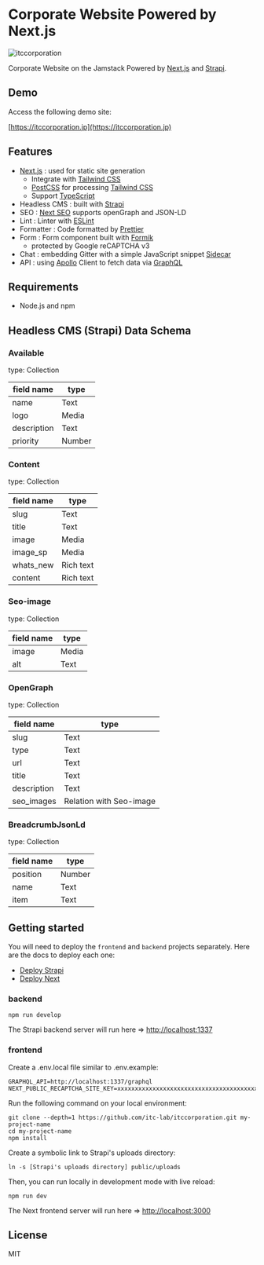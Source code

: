 # Corporate Website Powered by Next.js

![itccorporation](https://user-images.githubusercontent.com/76575923/124353217-2adbd600-dc40-11eb-9cd0-3d346b1c5ae4.jpg)

Corporate Website on the Jamstack Powered by [Next.js](https://nextjs.org) and [Strapi](https://strapi.io/).

## Demo

Access the following demo site:

[https://itccorporation.jp](https://itccorporation.jp)

## Features

- [Next.js](https://nextjs.org) : used for static site generation
  - Integrate with [Tailwind CSS](https://tailwindcss.com)
  - [PostCSS](https://postcss.org) for processing [Tailwind CSS](https://tailwindcss.com)
  - Support [TypeScript](https://www.typescriptlang.org)
- Headless CMS : built with [Strapi](https://strapi.io/)
- SEO : [Next SEO](https://github.com/garmeeh/next-seo) supports openGraph and JSON-LD
- Lint : Linter with [ESLint](https://eslint.org)
- Formatter : Code formatted by [Prettier](https://prettier.io)
- Form : Form component built with [Formik](https://formik.org/)
  - protected by Google reCAPTCHA v3
- Chat : embedding Gitter with a simple JavaScript snippet [Sidecar](https://sidecar.gitter.im/)
- API : using [Apollo](https://www.apollographql.com/) Client to fetch data via [GraphQL](https://graphql.org/)

## Requirements

- Node.js and npm

## Headless CMS (Strapi) Data Schema

### Available

type: Collection

| field name  | type   |
| ----------- | ------ |
| name        | Text   |
| logo        | Media  |
| description | Text   |
| priority    | Number |

### Content

type: Collection

| field name | type      |
| ---------- | --------- |
| slug       | Text      |
| title      | Text      |
| image      | Media     |
| image_sp   | Media     |
| whats_new  | Rich text |
| content    | Rich text |

### Seo-image

type: Collection

| field name | type  |
| ---------- | ----- |
| image      | Media |
| alt        | Text  |

### OpenGraph

type: Collection

| field name  | type                    |
| ----------- | ----------------------- |
| slug        | Text                    |
| type        | Text                    |
| url         | Text                    |
| title       | Text                    |
| description | Text                    |
| seo_images  | Relation with Seo-image |

### BreadcrumbJsonLd

type: Collection

| field name | type   |
| ---------- | ------ |
| position   | Number |
| name       | Text   |
| item       | Text   |

## Getting started

You will need to deploy the `frontend` and `backend` projects separately. Here are the docs to deploy each one:

- [Deploy Strapi](https://strapi.io/documentation/developer-docs/latest/setup-deployment-guides/deployment.html#hosting-provider-guides)
- [Deploy Next](https://nextjs.org/docs/deployment)

### backend

```
npm run develop
```

The Strapi backend server will run here => [http://localhost:1337](http://localhost:1337)

### frontend

Create a .env.local file similar to .env.example:

```
GRAPHQL_API=http://localhost:1337/graphql
NEXT_PUBLIC_RECAPTCHA_SITE_KEY=xxxxxxxxxxxxxxxxxxxxxxxxxxxxxxxxxxxxxxxx
```

Run the following command on your local environment:

```
git clone --depth=1 https://github.com/itc-lab/itccorporation.git my-project-name
cd my-project-name
npm install
```

Create a symbolic link to Strapi's uploads directory:

```
ln -s [Strapi's uploads directory] public/uploads
```

Then, you can run locally in development mode with live reload:

```
npm run dev
```

The Next frontend server will run here => [http://localhost:3000](http://localhost:3000)

## License

MIT

